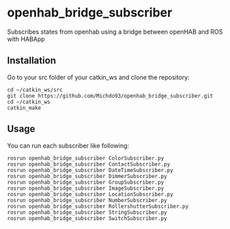 # openhab_bridge_subscriber
Subscribes states from openhab using a bridge between openHAB and ROS with HABApp

## Installation

Go to your src folder of your catkin_ws and clone the repository:

```
cd ~/catkin_ws/src
git clone https://github.com/Michdo93/openhab_bridge_subscriber.git
cd ~/catkin_ws
catkin_make
```

## Usage

You can run each subscriber like following:

```
rosrun openhab_bridge_subscriber ColorSubscriber.py
rosrun openhab_bridge_subscriber ContactSubscriber.py
rosrun openhab_bridge_subscriber DateTimeSubscriber.py
rosrun openhab_bridge_subscriber DimmerSubscriber.py
rosrun openhab_bridge_subscriber GroupSubscriber.py
rosrun openhab_bridge_subscriber ImageSubscriber.py
rosrun openhab_bridge_subscriber LocationSubscriber.py
rosrun openhab_bridge_subscriber NumberSubscriber.py
rosrun openhab_bridge_subscriber RollershutterSubscriber.py
rosrun openhab_bridge_subscriber StringSubscriber.py
rosrun openhab_bridge_subscriber SwitchSubscriber.py
```
